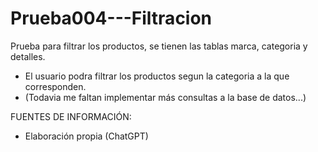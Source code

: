 # Prueba004---Filtracion
Prueba para filtrar los productos, se tienen las tablas marca, categoria y detalles.

- El usuario podra filtrar los productos segun la categoria a la que corresponden.
- (Todavia me faltan implementar más consultas a la base de datos...)

FUENTES DE INFORMACIÓN:
- Elaboración propia (ChatGPT)
